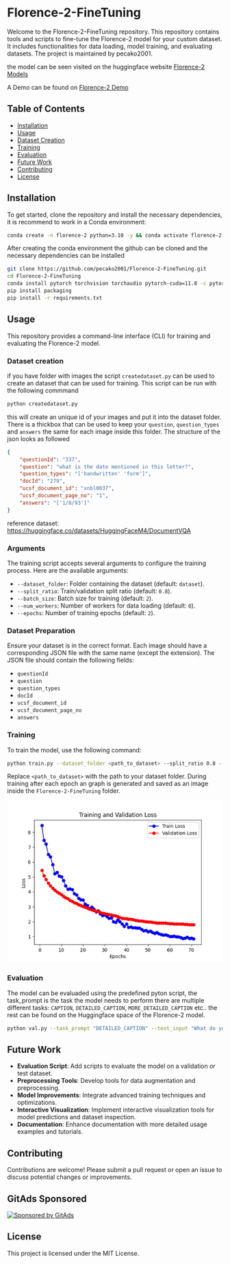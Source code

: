 <!-- GitAds-Verify: R5KMLMR1YZLRT1F36HSCND4BGVLRLWPA -->

# Florence-2-FineTuning

Welcome to the Florence-2-FineTuning repository. This repository contains tools and scripts to fine-tune the Florence-2 model for your custom dataset. It includes functionalities for data loading, model training, and evaluating datasets. The project is maintained by pecako2001.

the model can be seen visited on the huggingface website [Florence-2 Models](https://huggingface.co/collections/microsoft/florence-6669f44df0d87d9c3bfb76de)

A Demo can be found on
[Florence-2 Demo](https://huggingface.co/spaces/gokaygokay/Florence-2)

## Table of Contents

- [Installation](#installation)
- [Usage](#usage)
- [Dataset Creation](#dataset-creation)
- [Training](#training)
- [Evaluation](#evaluation)
- [Future Work](#future-work)
- [Contributing](#contributing)
- [License](#license)

## Installation

To get started, clone the repository and install the necessary dependencies, it is recommend to work in a Conda environment:
```sh
conda create -n florence-2 python=3.10 -y && conda activate florence-2
```
After creating the conda environment the github can be cloned and the necessary dependencies can be installed
```sh
git clone https://github.com/pecako2001/Florence-2-FineTuning.git
cd Florence-2-FineTuning
conda install pytorch torchvision torchaudio pytorch-cuda=11.8 -c pytorch -c nvidia -y
pip install packaging
pip install -r requirements.txt
```

## Usage
This repository provides a command-line interface (CLI) for training and evaluating the Florence-2 model.

### Dataset creation
if you have folder with images the script `createdataset.py` can be used to create an dataset that can be used for training. This script can be run with the following commmand
```sh
python createdataset.py
```
this will create an unique id of your images and put it into the dataset folder. There is a thickbox that can be used to keep your `question`, `question_types` and `answers` the same for each image inside this folder.  The structure of the json looks as followed
```json
{
    "questionId": "337",
    "question": "what is the date mentioned in this letter?",
    "question_types": "['handwritten' 'form']",
    "docId": "279",
    "ucsf_document_id": "xnbl0037",
    "ucsf_document_page_no": "1",
    "answers": "['1/8/93']"
}
```
reference dataset: https://huggingface.co/datasets/HuggingFaceM4/DocumentVQA
### Arguments

The training script accepts several arguments to configure the training process. Here are the available arguments:

- `--dataset_folder`: Folder containing the dataset (default: `dataset`).
- `--split_ratio`: Train/validation split ratio (default: `0.8`).
- `--batch_size`: Batch size for training (default: `2`).
- `--num_workers`: Number of workers for data loading (default: `0`).
- `--epochs`: Number of training epochs (default: `2`).

### Dataset Preparation

Ensure your dataset is in the correct format. Each image should have a corresponding JSON file with the same name (except the extension). The JSON file should contain the following fields:

- `questionId`
- `question`
- `question_types`
- `docId`
- `ucsf_document_id`
- `ucsf_document_page_no`
- `answers`

### Training

To train the model, use the following command:

```sh
python train.py --dataset_folder <path_to_dataset> --split_ratio 0.8 --batch_size 2 --num_workers 0 --epochs 2
```

Replace `<path_to_dataset>` with the path to your dataset folder. During training after each epoch an graph is generated and saved as an image inside the `Florence-2-FineTuning` folder.

<div>
<p style="text-align:center;"><img src="images/loss_graph.png" width="600" center />
</div>

### Evaluation

The model can be evaluaded using the predefined pyton script, the task_prompt is the task the model needs to perform there are multiple different tasks: `CAPTION`, `DETAILED_CAPTION`, `MORE_DETAILED_CAPTION` etc.. the rest can be found on the Huggingface space of the Florence-2 model.
```sh
python val.py --task_prompt "DETAILED_CAPTION" --text_input "What do you see in this image?" --image_path <path_to_image>
```


## Future Work

- **Evaluation Script**: Add scripts to evaluate the model on a validation or test dataset.
- **Preprocessing Tools**: Develop tools for data augmentation and preprocessing.
- **Model Improvements**: Integrate advanced training techniques and optimizations.
- **Interactive Visualization**: Implement interactive visualization tools for model predictions and dataset inspection.
- **Documentation**: Enhance documentation with more detailed usage examples and tutorials.

## Contributing

Contributions are welcome! Please submit a pull request or open an issue to discuss potential changes or improvements.

## GitAds Sponsored

[![Sponsored by GitAds](https://gitads.dev/v1/ad-serve?source=pecako2001/florence-2-finetuning@github)](https://gitads.dev/v1/ad-track?source=pecako2001/florence-2-finetuning@github)

## License

This project is licensed under the MIT License.
